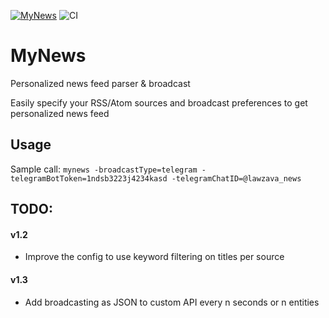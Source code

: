 [![MyNews](https://snapcraft.io/mynews/badge.svg)](https://snapcraft.io/mynews) ![CI](https://github.com/lawzava/mynews/workflows/CI/badge.svg)

# MyNews

Personalized news feed parser & broadcast

Easily specify your RSS/Atom sources and broadcast preferences to get personalized news feed

## Usage

Sample call: `mynews -broadcastType=telegram -telegramBotToken=1ndsb3223j4234kasd -telegramChatID=@lawzava_news`

## TODO:

#### v1.2
- Improve the config to use keyword filtering on titles  per source

#### v1.3
- Add broadcasting as JSON to custom API every n seconds or n entities


